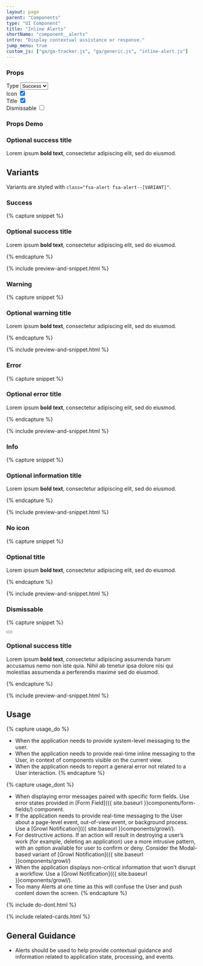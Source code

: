 ```yaml
---
layout: page
parent: "Components"
type: "UI Component"
title: "Inline Alerts"
shortName: "component__alerts"
intro: "Display contextual assistance or response."
jump_menu: true
custom_js: ["ga/ga-tracker.js", "ga/generic.js", "inline-alert.js"]
---
```


<div class="ds-combinator">
  <div class="ds-combinator__props">
    <h3 class="fsa-sr-only">Props</h3>
    <div class="fsa-field ds-combinator__item">
      <label class="fsa-field__label fsa-text--h6 ds-combinator__label" for="combinatorType">Type</label>
      <select class="fsa-select fsa-select--small fsa-field__item" id="combinatorType" name="combinatorType" data-behavior="combinator-select" data-remove="fsa-alert--success fsa-alert--warning fsa-alert--error fsa-alert--info">
        <option value="fsa-alert--success" selected="selected">Success</option>
        <option value="fsa-alert--warning">Warning</option>
        <option value="fsa-alert--error">Error</option>
        <option value="fsa-alert--info">Info</option>
      </select>
    </div>
    <div class="fsa-field ds-combinator__item ds-combinator__item--inline">
      <label class="fsa-field__label fsa-text--h6 ds-combinator__label" for="combinatorIcon">Icon</label>
      <label class="fsa-switch ds-combinator__switch">
        <input type="checkbox" class="fsa-switch__checkbox" id="combinatorIcon" name="combinatorIcon" data-behavior="combinator-toggle-class" value="fsa-alert--no-icon" checked>
        <span class="fsa-switch__track"></span>
      </label>
    </div>
    <div class="fsa-field ds-combinator__item ds-combinator__item--inline">
      <label class="fsa-field__label fsa-text--h6 ds-combinator__label" for="combinatorTitle">Title</label>
      <label class="fsa-switch ds-combinator__switch">
        <input type="checkbox" class="fsa-switch__checkbox" id="combinatorTitle" name="combinatorTitle" data-behavior="combinator-toggle-item" data-toggle-target="#combinatorAlertTitle" checked>
        <span class="fsa-switch__track"></span>
      </label>
    </div>
    <div class="fsa-field ds-combinator__item ds-combinator__item--inline">
      <label class="fsa-field__label fsa-text--h6 ds-combinator__label" for="combinatorDismissable">Dismissable</label>
      <label class="fsa-switch ds-combinator__switch">
        <input type="checkbox" class="fsa-switch__checkbox" id="combinatorDismissable" name="combinatorDismissable" data-behavior="combinator-toggle-item" data-toggle-target="#combinatorAlertDismiss">
        <span class="fsa-switch__track"></span>
      </label>
    </div>
  </div>
  <div class="ds-combinator__preview">
    <h3 class="fsa-sr-only">Props Demo</h3>
    <div class="fsa-alert fsa-alert--success" role="alert" id="combinatorTarget">
      <button hidden id="combinatorAlertDismiss" class="fsa-alert__close" data-behavior="alert-dismiss" type="button" title="Dismiss this message" aria-label="Dismiss this message"></button>
      <div class="fsa-alert__body">
        <h3 class="fsa-alert__heading" id="combinatorAlertTitle">Optional success title</h3>
        <p class="fsa-alert__text">Lorem ipsum <strong>bold text</strong>, consectetur adipiscing elit, sed do eiusmod.</p>
      </div>
    </div>
  </div>
</div>

## Variants

Variants are styled with `class="fsa-alert fsa-alert--[VARIANT]"`.

### Success

{% capture snippet %}
<div class="fsa-alert fsa-alert--success" role="alert">
  <div class="fsa-alert__body">
    <h3 class="fsa-alert__heading">Optional success title</h3>
    <p class="fsa-alert__text">Lorem ipsum <strong>bold text</strong>, consectetur adipiscing elit, sed do eiusmod.</p>
  </div>
</div>
{% endcapture %}

{% include preview-and-snippet.html %}

### Warning

{% capture snippet %}
<div class="fsa-alert fsa-alert--warning" role="alert">
  <div class="fsa-alert__body">
    <h3 class="fsa-alert__heading">Optional warning title</h3>
    <p class="fsa-alert__text">Lorem ipsum <strong>bold text</strong>, consectetur adipiscing elit, sed do eiusmod.</p>
  </div>
</div>
{% endcapture %}

{% include preview-and-snippet.html %}

### Error

{% capture snippet %}
<div class="fsa-alert fsa-alert--error" role="alert">
  <div class="fsa-alert__body">
    <h3 class="fsa-alert__heading">Optional error title</h3>
    <p class="fsa-alert__text">Lorem ipsum <strong>bold text</strong>, consectetur adipiscing elit, sed do eiusmod.</p>
  </div>
</div>
{% endcapture %}

{% include preview-and-snippet.html %}

### Info

{% capture snippet %}
<div class="fsa-alert fsa-alert--info" role="alert">
  <div class="fsa-alert__body">
    <h3 class="fsa-alert__heading">Optional information title</h3>
    <p class="fsa-alert__text">Lorem ipsum <strong>bold text</strong>, consectetur adipiscing elit, sed do eiusmod.</p>
  </div>
</div>
{% endcapture %}

{% include preview-and-snippet.html %}

### No icon

{% capture snippet %}
<div class="fsa-alert fsa-alert--success fsa-alert--no-icon" role="alert">
  <div class="fsa-alert__body">
    <h3 class="fsa-alert__heading">Optional title</h3>
    <p class="fsa-alert__text">Lorem ipsum <strong>bold text</strong>, consectetur adipiscing elit, sed do eiusmod.</p>
  </div>
</div>
{% endcapture %}

{% include preview-and-snippet.html %}

### Dismissable

{% capture snippet %}
<div class="fsa-alert fsa-alert--success" role="alert">
  <button class="fsa-alert__close" data-behavior="alert-dismiss" type="button" title="Dismiss this message" aria-label="Dismiss this message"></button>
  <div class="fsa-alert__body">
    <h3 class="fsa-alert__heading">Optional success title</h3>
    <p class="fsa-alert__text">Lorem ipsum <strong>bold text</strong>, consectetur adipiscing assumenda harum accusamus nemo non iste quia. Nihil ab tenetur ipsa dolore nisi qui molestias assumenda a perferendis maxime sed do eiusmod.</p>
  </div>
</div>
{% endcapture %}

{% include preview-and-snippet.html %}

## Usage

{% capture usage_do %}
* When the application needs to provide system-level messaging to the user.
* When the application needs to provide real-time inline messaging to the User, in context of components visible on the current view.
* When the application needs to report a general error not related to a User interaction.
{% endcapture %}

{% capture usage_dont %}
* When displaying error messages paired with specific form fields. Use error states provided in [Form Field]({{ site.baseurl }}components/form-fields/) component.
* If the application needs to provide real-time messaging to the User about a page-level event, out-of-view event, or background process. Use a [Growl Notification]({{ site.baseurl }}components/growl/).
* For destructive actions. If an action will result in destroying a user’s work (for example, deleting an application) use a more intrusive pattern, with an option available for user to confirm or deny. Consider the Modal-based variant of [Growl Notification]({{ site.baseurl }}components/growl/)
* When the application displays non-critical information that won’t disrupt a workflow. Use a [Growl Notification]({{ site.baseurl }}components/growl/).
* Too many Alerts at one time as this will confuse the User and push content down the screen.
{% endcapture %}

{% include do-dont.html %}

{% include related-cards.html %}

## General Guidance

* Alerts should be used to help provide contextual guidance and information related to application state, processing, and events.